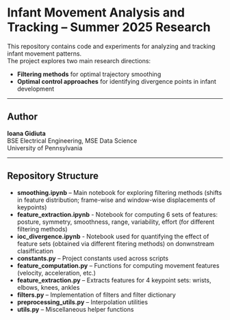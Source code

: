 # Infant Movement Analysis and Tracking – Summer 2025 Research

This repository contains code and experiments for analyzing and tracking infant movement patterns.  
The project explores two main research directions:

- **Filtering methods** for optimal trajectory smoothing  
- **Optimal control approaches** for identifying divergence points in infant development  

---

## Author
**Ioana Gidiuta**  
BSE Electrical Engineering, MSE Data Science  
University of Pennsylvania  

---

## Repository Structure
- **smoothing.ipynb** – Main notebook for exploring filtering methods (shifts in feature distribution; frame-wise and window-wise displacements of keypoints)
- **feature_extraction.ipynb** - Notebook for computing 6 sets of features: posture, symmetry, smoothness, range, variability, effort (for different filtering methods)
- **ioc_divergence.ipynb** - Notebook used for quantifying the effect of feature sets (obtained via different fitering methods) on donwnstream clasiffication  
- **constants.py** – Project constants used across scripts  
- **feature_computation.py** – Functions for computing movement features (velocity, acceleration, etc.)  
- **feature_extraction.py** – Extracts features for 4 keypoint sets: wrists, elbows, knees, ankles  
- **filters.py** – Implementation of filters and filter dictionary  
- **preprocessing_utils.py** – Interpolation utilities  
- **utils.py** – Miscellaneous helper functions  
